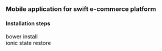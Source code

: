 <h3>Mobile application for swift e-commerce platform</h3>
<h4>Installation steps</h4>
bower install<br/>
ionic state restore<br/>